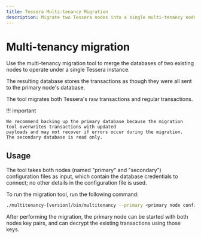 ```yaml
---
title: Tessera Multi-tenancy Migration
description: Migrate two Tessera nodes into a single multi-tenancy node
---
```


# Multi-tenancy migration

Use the multi-tenancy migration tool to merge the databases of two existing nodes to operate under
a single Tessera instance.

The resulting database stores the transactions as though they were all sent to the primary node's
database.

The tool migrates both Tessera's raw transactions and regular transactions.

!!! important

    We recommend backing up the primary database because the migration tool overwrites transactions with updated
    payloads and may not recover if errors occur during the migration.
    The secondary database is read only.

## Usage

The tool takes both nodes (named "primary" and "secondary") configuration files as input, which
contain the database credentials to connect; no other details in the configuration file is
used.

To run the migration tool, run the following command:

```bash
./multitenancy-[version]/bin/multitenancy --primary <primary node configuration file> --secondary <secondary node configuration file>
```

After performing the migration, the primary node can be started with both nodes key pairs, and can
decrypt the existing transactions using those keys.
